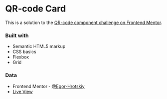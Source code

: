 # QR-code Card
This is a solution to the [QR-code component challenge on Frontend Mentor](https://www.frontendmentor.io/challenges/qr-code-component-iux_sIO_H/hub).
### Built with
- Semantic HTML5 markup
- CSS basics
- Flexbox
- Grid
### Data
- Frontend Mentor - [@Egor-Hrotskiy](https://www.frontendmentor.io/profile/Egor-Hrotskiy)
- [Live View](https://ki-qr-code.netlify.app/)
